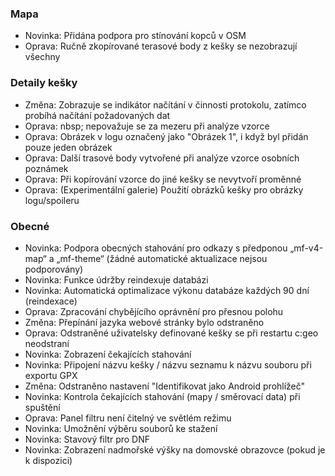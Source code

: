 
### Mapa
- Novinka: Přidána podpora pro stínování kopců v OSM
- Oprava: Ručně zkopírované terasové body z kešky se nezobrazují všechny

### Detaily kešky
- Změna: Zobrazuje se indikátor načítání v činnosti protokolu, zatímco probíhá načítání požadovaných dat
- Oprava: nbsp; nepovažuje se za mezeru při analýze vzorce
- Oprava: Obrázek v logu označený jako "Obrázek 1", i když byl přidán pouze jeden obrázek
- Oprava: Další trasové body vytvořené při analýze vzorce osobních poznámek
- Oprava: Při kopírování vzorce do jiné kešky se nevytvoří proměnné
- Oprava: (Experimentální galerie) Použití obrázků kešky pro obrázky logu/spoileru

### Obecné
- Novinka: Podpora obecných stahování pro odkazy s předponou „mf-v4-map“ a „mf-theme“ (žádné automatické aktualizace nejsou podporovány)
- Novinka: Funkce údržby reindexuje databázi
- Novinka: Automatická optimalizace výkonu databáze každých 90 dní (reindexace)
- Oprava: Zpracování chybějícího oprávnění pro přesnou polohu
- Změna: Přepínání jazyka webové stránky bylo odstraněno
- Oprava: Odstraněné uživatelsky definované kešky se při restartu c:geo neodstraní
- Novinka: Zobrazení čekajících stahování
- Novinka: Připojení názvu kešky / názvu seznamu k názvu souboru při exportu GPX
- Změna: Odstraněno nastavení "Identifikovat jako Android prohlížeč"
- Novinka: Kontrola čekajících stahování (mapy / směrovací data) při spuštění
- Oprava: Panel filtru není čitelný ve světlém režimu
- Novinka: Umožnění výběru souborů ke stažení
- Novinka: Stavový filtr pro DNF
- Novinka: Zobrazení nadmořské výšky na domovské obrazovce (pokud je k dispozici)
